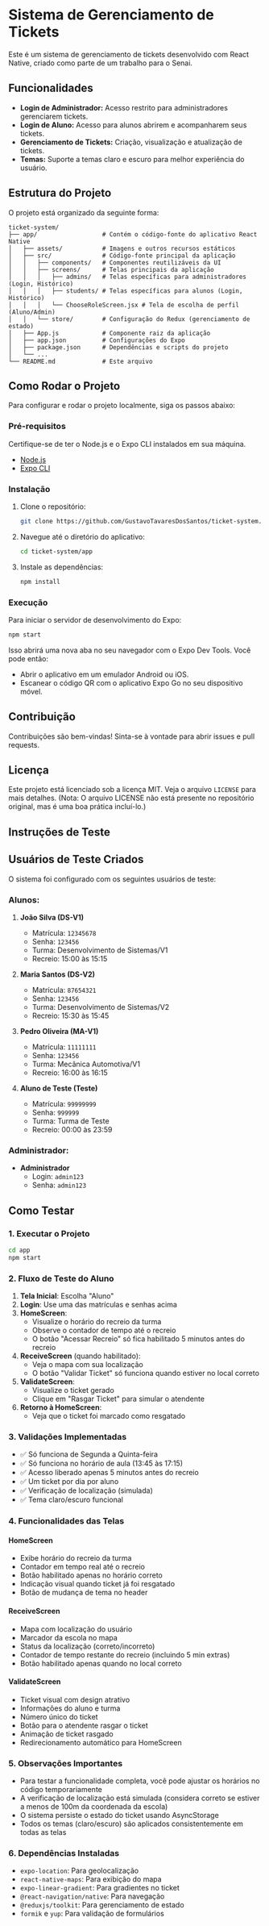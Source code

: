 # Sistema de Gerenciamento de Tickets

Este é um sistema de gerenciamento de tickets desenvolvido com React Native, criado como parte de um trabalho para o Senai.

## Funcionalidades

- **Login de Administrador:** Acesso restrito para administradores gerenciarem tickets.
- **Login de Aluno:** Acesso para alunos abrirem e acompanharem seus tickets.
- **Gerenciamento de Tickets:** Criação, visualização e atualização de tickets.
- **Temas:** Suporte a temas claro e escuro para melhor experiência do usuário.

## Estrutura do Projeto

O projeto está organizado da seguinte forma:

```
ticket-system/
├── app/                  # Contém o código-fonte do aplicativo React Native
│   ├── assets/           # Imagens e outros recursos estáticos
│   ├── src/              # Código-fonte principal da aplicação
│   │   ├── components/   # Componentes reutilizáveis da UI
│   │   ├── screens/      # Telas principais da aplicação
│   │   │   ├── admins/   # Telas específicas para administradores (Login, Histórico)
│   │   │   ├── students/ # Telas específicas para alunos (Login, Histórico)
│   │   │   └── ChooseRoleScreen.jsx # Tela de escolha de perfil (Aluno/Admin)
│   │   └── store/        # Configuração do Redux (gerenciamento de estado)
│   ├── App.js            # Componente raiz da aplicação
│   ├── app.json          # Configurações do Expo
│   ├── package.json      # Dependências e scripts do projeto
│   └── ...
└── README.md             # Este arquivo
```

## Como Rodar o Projeto

Para configurar e rodar o projeto localmente, siga os passos abaixo:

### Pré-requisitos

Certifique-se de ter o Node.js e o Expo CLI instalados em sua máquina.

- [Node.js](https://nodejs.org/)
- [Expo CLI](https://docs.expo.dev/get-started/installation/)

### Instalação

1. Clone o repositório:

   ```bash
   git clone https://github.com/GustavoTavaresDosSantos/ticket-system.git
   ```

2. Navegue até o diretório do aplicativo:

   ```bash
   cd ticket-system/app
   ```

3. Instale as dependências:

   ```bash
   npm install
   ```

### Execução

Para iniciar o servidor de desenvolvimento do Expo:

```bash
npm start
```

Isso abrirá uma nova aba no seu navegador com o Expo Dev Tools. Você pode então:

- Abrir o aplicativo em um emulador Android ou iOS.
- Escanear o código QR com o aplicativo Expo Go no seu dispositivo móvel.

## Contribuição

Contribuições são bem-vindas! Sinta-se à vontade para abrir issues e pull requests.

## Licença

Este projeto está licenciado sob a licença MIT. Veja o arquivo `LICENSE` para mais detalhes. (Nota: O arquivo LICENSE não está presente no repositório original, mas é uma boa prática incluí-lo.)

## Instruções de Teste

## Usuários de Teste Criados

O sistema foi configurado com os seguintes usuários de teste:

### Alunos:

1. **João Silva (DS-V1)**

   - Matrícula: `12345678`
   - Senha: `123456`
   - Turma: Desenvolvimento de Sistemas/V1
   - Recreio: 15:00 às 15:15

2. **Maria Santos (DS-V2)**

   - Matrícula: `87654321`
   - Senha: `123456`
   - Turma: Desenvolvimento de Sistemas/V2
   - Recreio: 15:30 às 15:45

3. **Pedro Oliveira (MA-V1)**

   - Matrícula: `11111111`
   - Senha: `123456`
   - Turma: Mecânica Automotiva/V1
   - Recreio: 16:00 às 16:15

4. **Aluno de Teste (Teste)**
   - Matrícula: `99999999`
   - Senha: `999999`
   - Turma: Turma de Teste
   - Recreio: 00:00 às 23:59

### Administrador:

- **Administrador**
  - Login: `admin123`
  - Senha: `admin123`

## Como Testar

### 1. Executar o Projeto

```bash
cd app
npm start
```

### 2. Fluxo de Teste do Aluno

1. **Tela Inicial**: Escolha "Aluno"
2. **Login**: Use uma das matrículas e senhas acima
3. **HomeScreen**:
   - Visualize o horário do recreio da turma
   - Observe o contador de tempo até o recreio
   - O botão "Acessar Recreio" só fica habilitado 5 minutos antes do recreio
4. **ReceiveScreen** (quando habilitado):
   - Veja o mapa com sua localização
   - O botão "Validar Ticket" só funciona quando estiver no local correto
5. **ValidateScreen**:
   - Visualize o ticket gerado
   - Clique em "Rasgar Ticket" para simular o atendente
6. **Retorno à HomeScreen**:
   - Veja que o ticket foi marcado como resgatado

### 3. Validações Implementadas

- ✅ Só funciona de Segunda a Quinta-feira
- ✅ Só funciona no horário de aula (13:45 às 17:15)
- ✅ Acesso liberado apenas 5 minutos antes do recreio
- ✅ Um ticket por dia por aluno
- ✅ Verificação de localização (simulada)
- ✅ Tema claro/escuro funcional

### 4. Funcionalidades das Telas

#### HomeScreen

- Exibe horário do recreio da turma
- Contador em tempo real até o recreio
- Botão habilitado apenas no horário correto
- Indicação visual quando ticket já foi resgatado
- Botão de mudança de tema no header

#### ReceiveScreen

- Mapa com localização do usuário
- Marcador da escola no mapa
- Status da localização (correto/incorreto)
- Contador de tempo restante do recreio (incluindo 5 min extras)
- Botão habilitado apenas quando no local correto

#### ValidateScreen

- Ticket visual com design atrativo
- Informações do aluno e turma
- Número único do ticket
- Botão para o atendente rasgar o ticket
- Animação de ticket rasgado
- Redirecionamento automático para HomeScreen

### 5. Observações Importantes

- Para testar a funcionalidade completa, você pode ajustar os horários no código temporariamente
- A verificação de localização está simulada (considera correto se estiver a menos de 100m da coordenada da escola)
- O sistema persiste o estado do ticket usando AsyncStorage
- Todos os temas (claro/escuro) são aplicados consistentemente em todas as telas

### 6. Dependências Instaladas

- `expo-location`: Para geolocalização
- `react-native-maps`: Para exibição do mapa
- `expo-linear-gradient`: Para gradientes no ticket
- `@react-navigation/native`: Para navegação
- `@reduxjs/toolkit`: Para gerenciamento de estado
- `formik` e `yup`: Para validação de formulários
